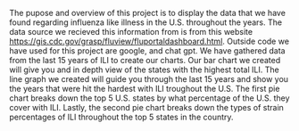 The pupose and overview of this project is to display the data that we have found regarding influenza like illness in the U.S. throughout the years. The data source we recieved this information from is from this website https://gis.cdc.gov/grasp/fluview/fluportaldashboard.html. Outside code we have used for this project are google, and chat gpt. We have gathered data from the last 15 years of ILI to create our charts. Our bar chart we created will give you and in depth view of the states with the highest total ILI. The line graph we created will guide you through the last 15 years and show you the years that were hit the hardest with ILI troughout the U.S. The first pie chart breaks down the top 5 U.S. states by what percentage of the U.S. they cover with ILI. Lastly, the second pie chart breaks down the types of strain percentages of ILI throughout the top 5 states in the country. 
